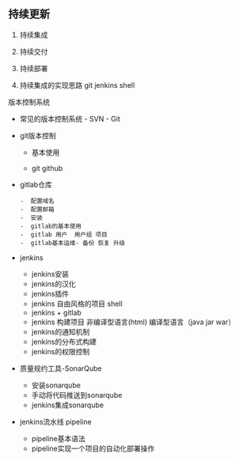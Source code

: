 ## 持续更新

1. 持续集成

2. 持续交付

3. 持续部署

4. 持续集成的实现思路  git jenkins shell

版本控制系统

- 常见的版本控制系统
       - SVN
       - Git

- git版本控制

  - 基本使用

  - git  github

- gitlab仓库

      -  配置域名
      -  配置邮箱
      -  安装
      -  gitlab的基本使用
      -  gitlab 用户  用户组 项目
      -  gitlab基本运维- 备份 恢复 升级

- jenkins 

  -  jenkins安装 
  -  jenkins的汉化
  -  jenkins插件 
  - jenkins 自由风格的项目 shell
  - jenkins + gitlab
  - jenkins 构建项目   非编译型语言(html)    编译型语言（java jar war）
  - jenkins的通知机制
  - jenkins的分布式构建
  - jenkins的权限控制

- 质量规约工具-SonarQube

  - 安装sonarqube
  - 手动将代码推送到sonarqube
  - jenkins集成sonarqube

- jenkins流水线 pipeline

  - pipeline基本语法
  - pipeline实现一个项目的自动化部署操作